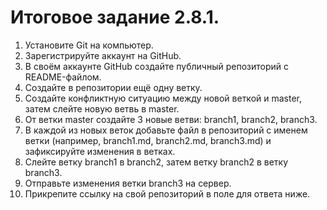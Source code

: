 # Итоговое задание 2.8.1.
1. Установите Git на компьютер.
2. Зарегистрируйте аккаунт на GitHub.
3. В своём аккаунте GitHub создайте публичный репозиторий с README-файлом.
4. Создайте в репозитории ещё одну ветку.
5. Создайте конфликтную ситуацию между новой веткой и master, затем слейте новую ветвь в master.
6. От ветки master создайте 3 новые ветви: branch1, branch2, branch3.
7. В каждой из новых веток добавьте файл в репозиторий с именем ветки (например, branch1.md, branch2.md, branch3.md) и зафиксируйте изменения в ветках.
8. Слейте ветку branch1 в branch2, затем ветку branch2 в ветку branch3.
9. Отправьте изменения ветки branch3 на сервер.
10. Прикрепите ссылку на свой репозиторий в поле для ответа ниже.

